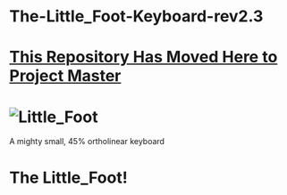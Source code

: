 # The-Little_Foot-Keyboard-rev2.3

# **[This Repository Has Moved Here to Project Master](https://github.com/The-Royal/The_Royal_Open-Source-Projects/tree/schwann/01%20-%20Complete%20Kits/The_Little_Foot-Keyboard-rev2.3)**

![Little_Foot](https://i.imgur.com/8GVMHlo.jpg)
===

 A mighty small, 45% ortholinear keyboard

# The Little_Foot!
